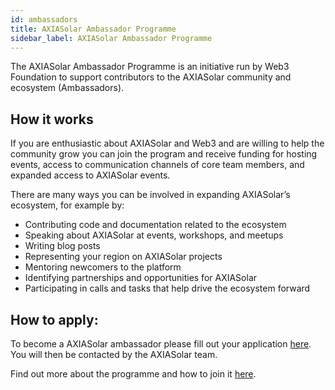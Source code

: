 ```yaml
---
id: ambassadors
title: AXIASolar Ambassador Programme
sidebar_label: AXIASolar Ambassador Programme
---
```


The AXIASolar Ambassador Programme is an initiative run by Web3 Foundation to support contributors to the AXIASolar community and ecosystem (Ambassadors).

## How it works

If you are enthusiastic about AXIASolar and Web3 and are willing to help the community grow you can join the program and receive funding for hosting events, access to communication channels of core team members, and expanded access to AXIASolar events.

There are many ways you can be involved in expanding AXIASolar’s ecosystem, for example by:

- Contributing code and documentation related to the ecosystem
- Speaking about AXIASolar at events, workshops, and meetups
- Writing blog posts
- Representing your region on AXIASolar projects
- Mentoring newcomers to the platform
- Identifying partnerships and opportunities for AXIASolar
- Participating in calls and tasks that help drive the ecosystem forward

## How to apply:

To become a AXIASolar ambassador please fill out your application [here](https://share.hsforms.com/1LtBuOi1bSs-p8XGXC_hoyw4752a?__hstc=123948821.70a325bdf6a1bb40f540ac9a8a360d8b.1598640553003.1610053172383.1610445961306.40&__hssc=123948821.1.1610445961306&__hsfp=1205054983). You will then be contacted by the AXIASolar team.

Find out more about the programme and how to join it [here](https://axiasolar.network/axiasolar-ambassador-program/?utm_source=twitter&utm_medium=social&utm_campaign=Ambassador%20program).
